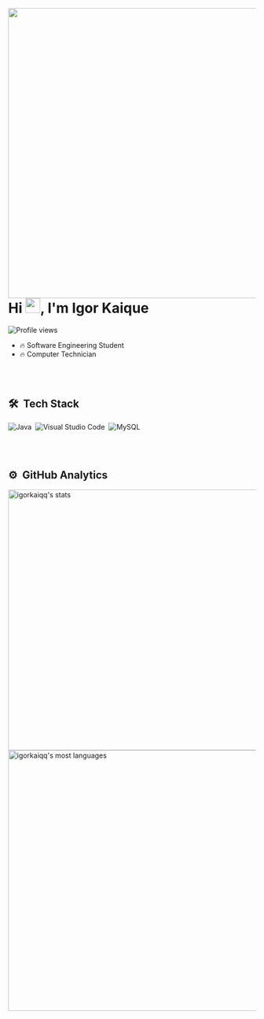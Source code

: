 <img align="right" height="590cm" src="https://raw.githubusercontent.com/gist/Igorkaiqq/fd1d8f526fb03cb2ce4865d0a25eb5dd/raw/3b6e49a863278ae7df5a7ec7c0d28e1943fbe813/githubcard.svg"/>
<h1 align="left">Hi <img src="https://raw.githubusercontent.com/kaueMarques/kaueMarques/master/hi.gif" width="30px">, I'm Igor Kaique</h1>
<p align="left"> <img src="https://komarev.com/ghpvc/?username=Igorkaiqq&color=yellow" alt="Profile views" /> </p>

- 🔥 Software Engineering Student
- 🔥 Computer Technician 

<br><br>

## 🛠 &nbsp;Tech Stack

![Java](https://img.shields.io/badge/-Java-05122A?style=flat&logo=java)&nbsp;
![Visual Studio Code](https://img.shields.io/badge/-Visual%20Studio%20Code-05122A?style=flat&logo=visual-studio-code&logoColor=007ACC)&nbsp;
![MySQL](https://img.shields.io/badge/-MySQL-05122A?style=flat&logo=mysql)&nbsp;

<br><br>

## ⚙️ &nbsp;GitHub Analytics

<p align="left">
<img width="530em" src="https://github-readme-stats.vercel.app/api?username=igorkaiqq&show_icons=true&theme=vision-friendly-dark" alt="igorkaiqq's stats"/>
<img width="530em" src="https://github-readme-stats.vercel.app/api/top-langs/?username=igorkaiqq&layout=compact&theme=vision-friendly-dark" alt="igorkaiqq's most languages"/>
</p>

<br><br>
